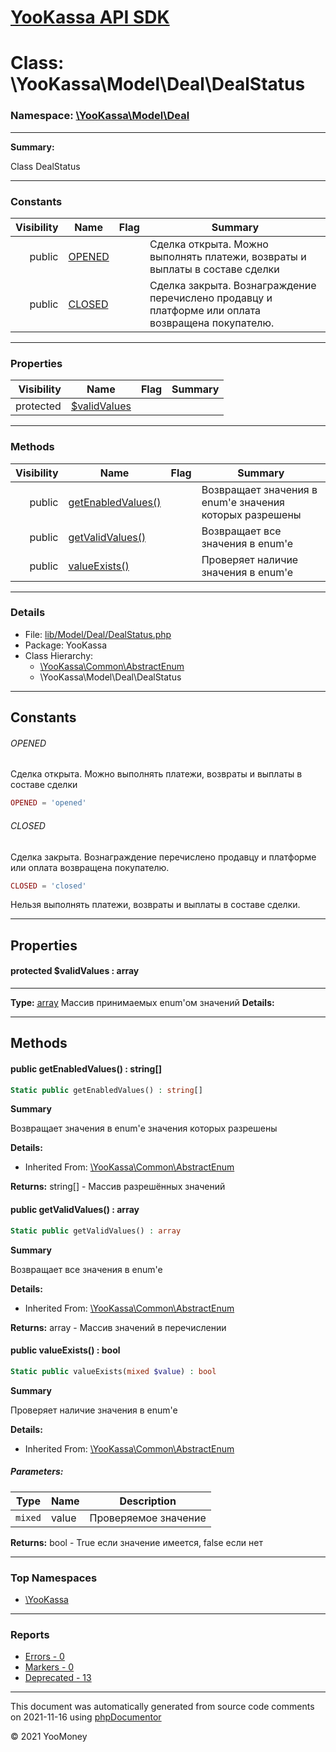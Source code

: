 # [YooKassa API SDK](../home.md)

# Class: \YooKassa\Model\Deal\DealStatus
### Namespace: [\YooKassa\Model\Deal](../namespaces/yookassa-model-deal.md)
---
**Summary:**

Class DealStatus


---
### Constants
| Visibility | Name | Flag | Summary |
| ----------:| ---- | ---- | ------- |
| public | [OPENED](../classes/YooKassa-Model-Deal-DealStatus.md#constant_OPENED) |  | Сделка открыта. Можно выполнять платежи, возвраты и выплаты в составе сделки |
| public | [CLOSED](../classes/YooKassa-Model-Deal-DealStatus.md#constant_CLOSED) |  | Сделка закрыта. Вознаграждение перечислено продавцу и платформе или оплата возвращена покупателю. |

---
### Properties
| Visibility | Name | Flag | Summary |
| ----------:| ---- | ---- | ------- |
| protected | [$validValues](../classes/YooKassa-Model-Deal-DealStatus.md#property_validValues) |  |  |

---
### Methods
| Visibility | Name | Flag | Summary |
| ----------:| ---- | ---- | ------- |
| public | [getEnabledValues()](../classes/YooKassa-Common-AbstractEnum.md#method_getEnabledValues) |  | Возвращает значения в enum'е значения которых разрешены |
| public | [getValidValues()](../classes/YooKassa-Common-AbstractEnum.md#method_getValidValues) |  | Возвращает все значения в enum'e |
| public | [valueExists()](../classes/YooKassa-Common-AbstractEnum.md#method_valueExists) |  | Проверяет наличие значения в enum'e |

---
### Details
* File: [lib/Model/Deal/DealStatus.php](../../lib/Model/Deal/DealStatus.php)
* Package: YooKassa
* Class Hierarchy: 
  * [\YooKassa\Common\AbstractEnum](../classes/YooKassa-Common-AbstractEnum.md)
  * \YooKassa\Model\Deal\DealStatus

---
## Constants
<a name="constant_OPENED" class="anchor"></a>
###### OPENED
Сделка открыта. Можно выполнять платежи, возвраты и выплаты в составе сделки

```php
OPENED = 'opened'
```


<a name="constant_CLOSED" class="anchor"></a>
###### CLOSED
Сделка закрыта. Вознаграждение перечислено продавцу и платформе или оплата возвращена покупателю.

```php
CLOSED = 'closed'
```

Нельзя выполнять платежи, возвраты и выплаты в составе сделки.


---
## Properties
<a name="property_validValues"></a>
#### protected $validValues : array
---
**Type:** <a href="../array"><abbr title="array">array</abbr></a>
Массив принимаемых enum&#039;ом значений
**Details:**



---
## Methods
<a name="method_getEnabledValues" class="anchor"></a>
#### public getEnabledValues() : string[]

```php
Static public getEnabledValues() : string[]
```

**Summary**

Возвращает значения в enum'е значения которых разрешены

**Details:**
* Inherited From: [\YooKassa\Common\AbstractEnum](../classes/YooKassa-Common-AbstractEnum.md)

**Returns:** string[] - Массив разрешённых значений


<a name="method_getValidValues" class="anchor"></a>
#### public getValidValues() : array

```php
Static public getValidValues() : array
```

**Summary**

Возвращает все значения в enum'e

**Details:**
* Inherited From: [\YooKassa\Common\AbstractEnum](../classes/YooKassa-Common-AbstractEnum.md)

**Returns:** array - Массив значений в перечислении


<a name="method_valueExists" class="anchor"></a>
#### public valueExists() : bool

```php
Static public valueExists(mixed $value) : bool
```

**Summary**

Проверяет наличие значения в enum'e

**Details:**
* Inherited From: [\YooKassa\Common\AbstractEnum](../classes/YooKassa-Common-AbstractEnum.md)

##### Parameters:
| Type | Name | Description |
| ---- | ---- | ----------- |
| <code lang="php">mixed</code> | value  | Проверяемое значение |

**Returns:** bool - True если значение имеется, false если нет



---

### Top Namespaces

* [\YooKassa](../namespaces/yookassa.md)

---

### Reports
* [Errors - 0](../reports/errors.md)
* [Markers - 0](../reports/markers.md)
* [Deprecated - 13](../reports/deprecated.md)

---

This document was automatically generated from source code comments on 2021-11-16 using [phpDocumentor](http://www.phpdoc.org/)

&copy; 2021 YooMoney